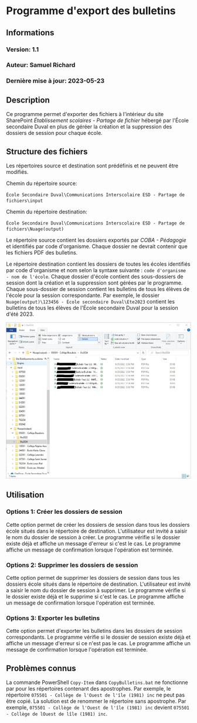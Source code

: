 # Programme d'export des bulletins

## Informations

### Version: 1.1

### Auteur: Samuel Richard

### Dernière mise à jour: 2023-05-23

## Description

Ce programme permet d'exporter des fichiers à l'intérieur du site SharePoint _Établissement scolaires - Partage de fichier_ hébergé par l'École secondaire Duval en plus de géréer la création et la suppression des dossiers de session pour chaque école.

## Structure des fichiers

Les répertoires source et destination sont prédéfinis et ne peuvent être modifiés.

Chemin du répertoire source:  

```
École Secondaire Duval\Communications Interscolaire ESD - Partage de fichiers\input
```

Chemin du répertoire destination:  

```
École Secondaire Duval\Communications Interscolaire ESD - Partage de fichiers\Nuage(output)
```

Le répertoire source contient les dossiers exportés par _COBA - Pédagogie_ et identifiés par code d'organisme. Chaque dossier ne devrait contenir que les fichiers PDF des bulletins.

Le répertoire destination contient les dossiers de toutes les écoles identifiés par code d'organisme et nom selon la syntaxe suivante : `code d'organisme - nom de l'école`. Chaque dossier d'école contient des sous-dossiers de session dont la création et la suppression sont gérées par le programme. Chaque sous-dossier de session contient les bulletins de tous les élèves de l'école pour la session correspondante. Par exemple, le dossier `Nuage(output)\123456 - École secondaire Duval\Ete2023` contient les bulletins de tous les élèves de l'École secondaire Duval pour la session d'été 2023.

![Structure du répertoire](./assets/Capture_Structure.jpg)

## Utilisation

### Options 1: Créer les dossiers de session

Cette option permet de créer les dossiers de session dans tous les dossiers école situés dans le répertoire de destination. L'utilisateur est invité a saisir le nom du dossier de session à créer. Le programme vérifie si le dossier existe déjà et affiche un message d'erreur si c'est le cas. Le programme affiche un message de confirmation lorsque l'opération est terminée.

### Options 2: Supprimer les dossiers de session

Cette option permet de supprimer les dossiers de session dans tous les dossiers école situés dans le répertoire de destination. L'utilisateur est invité a saisir le nom du dossier de session à supprimer. Le programme vérifie si le dossier existe déjà et le supprime si c'est le cas. Le programme affiche un message de confirmation lorsque l'opération est terminée.

### Options 3: Exporter les bulletins

Cette option permet d'exporter les bulletins dans les dossiers de session correspondants. Le programme vérifie si le dossier de session existe déjà et affiche un message d'erreur si ce n'est pas le cas. Le programme affiche un message de confirmation lorsque l'opération est terminée.

## Problèmes connus

La commande PowerShell `Copy-Item` dans `CopyBulletins.bat` ne fonctionne par pour les répertoires contenant des apostrophes. Par exemple, le répertoire `075501 - Collège de l'Ouest de l'île (1981) inc` ne peut pas être copié. La solution est de renommer le répertoire sans apostrophe. Par exemple, `075501 - Collège de l'Ouest de l'île (1981) inc` devient `075501 - Collège de lOuest de lîle (1981) inc`.
